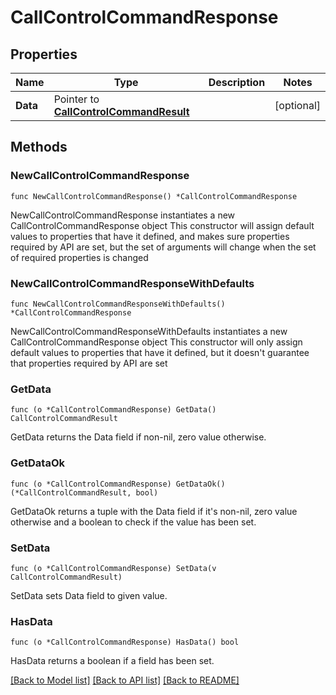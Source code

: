 # CallControlCommandResponse

## Properties

Name | Type | Description | Notes
------------ | ------------- | ------------- | -------------
**Data** | Pointer to [**CallControlCommandResult**](CallControlCommandResult.md) |  | [optional] 

## Methods

### NewCallControlCommandResponse

`func NewCallControlCommandResponse() *CallControlCommandResponse`

NewCallControlCommandResponse instantiates a new CallControlCommandResponse object
This constructor will assign default values to properties that have it defined,
and makes sure properties required by API are set, but the set of arguments
will change when the set of required properties is changed

### NewCallControlCommandResponseWithDefaults

`func NewCallControlCommandResponseWithDefaults() *CallControlCommandResponse`

NewCallControlCommandResponseWithDefaults instantiates a new CallControlCommandResponse object
This constructor will only assign default values to properties that have it defined,
but it doesn't guarantee that properties required by API are set

### GetData

`func (o *CallControlCommandResponse) GetData() CallControlCommandResult`

GetData returns the Data field if non-nil, zero value otherwise.

### GetDataOk

`func (o *CallControlCommandResponse) GetDataOk() (*CallControlCommandResult, bool)`

GetDataOk returns a tuple with the Data field if it's non-nil, zero value otherwise
and a boolean to check if the value has been set.

### SetData

`func (o *CallControlCommandResponse) SetData(v CallControlCommandResult)`

SetData sets Data field to given value.

### HasData

`func (o *CallControlCommandResponse) HasData() bool`

HasData returns a boolean if a field has been set.


[[Back to Model list]](../README.md#documentation-for-models) [[Back to API list]](../README.md#documentation-for-api-endpoints) [[Back to README]](../README.md)


